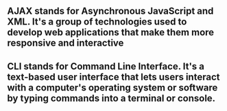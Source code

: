 ## AJAX stands for Asynchronous JavaScript and XML. It's a group of technologies used to develop web applications that make them more responsive and interactive

## CLI stands for Command Line Interface. It's a text-based user interface that lets users interact with a computer's operating system or software by typing commands into a terminal or console.